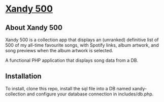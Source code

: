 # [Xandy 500](https://2021-xandicea.dev.io-academy.uk/xandy500/)

## **About Xandy 500**

Xandy 500 is a collection app that displays an (unranked) definitive list of 500 of my all-time favourite songs, with Spotify links, album artwork, and song previews when the album artwork is selected.

A functional PHP application that displays song data from a DB.

## **Installation**

To install, clone this repo, install the sql file into a DB named xandy-collection and configure your database connection in includes/db.php.

